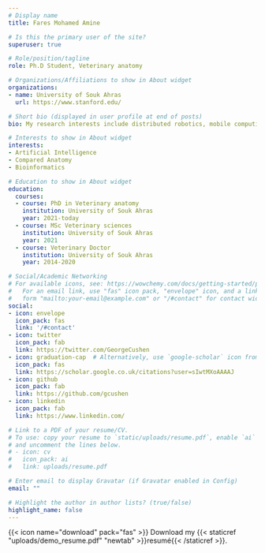 ```yaml
---
# Display name
title: Fares Mohamed Amine

# Is this the primary user of the site?
superuser: true

# Role/position/tagline
role: Ph.D Student, Veterinary anatomy

# Organizations/Affiliations to show in About widget
organizations:
- name: University of Souk Ahras
  url: https://www.stanford.edu/

# Short bio (displayed in user profile at end of posts)
bio: My research interests include distributed robotics, mobile computing and programmable matter.

# Interests to show in About widget
interests:
- Artificial Intelligence
- Compared Anatomy
- Bioinformatics

# Education to show in About widget
education:
  courses:
  - course: PhD in Veterinary anatomy
    institution: University of Souk Ahras
    year: 2021-today
  - course: MSc Veterinary sciences
    institution: University of Souk Ahras
    year: 2021
  - course: Veterinary Doctor
    institution: University of Souk Ahras
    year: 2014-2020

# Social/Academic Networking
# For available icons, see: https://wowchemy.com/docs/getting-started/page-builder/#icons
#   For an email link, use "fas" icon pack, "envelope" icon, and a link in the
#   form "mailto:your-email@example.com" or "/#contact" for contact widget.
social:
- icon: envelope
  icon_pack: fas
  link: '/#contact'
- icon: twitter
  icon_pack: fab
  link: https://twitter.com/GeorgeCushen
- icon: graduation-cap  # Alternatively, use `google-scholar` icon from `ai` icon pack
  icon_pack: fas
  link: https://scholar.google.co.uk/citations?user=sIwtMXoAAAAJ
- icon: github
  icon_pack: fab
  link: https://github.com/gcushen
- icon: linkedin
  icon_pack: fab
  link: https://www.linkedin.com/

# Link to a PDF of your resume/CV.
# To use: copy your resume to `static/uploads/resume.pdf`, enable `ai` icons in `params.toml`, 
# and uncomment the lines below.
# - icon: cv
#   icon_pack: ai
#   link: uploads/resume.pdf

# Enter email to display Gravatar (if Gravatar enabled in Config)
email: ""

# Highlight the author in author lists? (true/false)
highlight_name: false
---
```


{{< icon name="download" pack="fas" >}} Download my {{< staticref "uploads/demo_resume.pdf" "newtab" >}}resumé{{< /staticref >}}.
